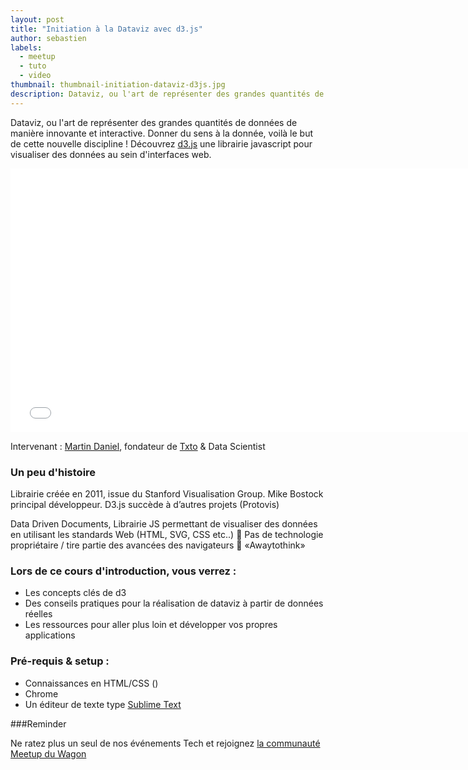 ```yaml
---
layout: post
title: "Initiation à la Dataviz avec d3.js"
author: sebastien
labels:
  - meetup
  - tuto
  - video
thumbnail: thumbnail-initiation-dataviz-d3js.jpg
description: Dataviz, ou l'art de représenter des grandes quantités de données de manière innovante et interactive. Donner du sens à la donnée, voilà le but de cette nouvelle discipline ! Découvrez d3.js une librairie javascript pour visualiser des données au sein d'interfaces web.
---
```


Dataviz, ou l'art de représenter des grandes quantités de données de manière innovante et interactive. Donner du sens à la donnée, voilà le but de cette nouvelle discipline ! Découvrez [d3.js](http://d3js.org/) une librairie javascript pour visualiser des données au sein d'interfaces web.

<iframe width="750" height="422" src="//www.youtube.com/embed/ZEtyr9C01cg?rel=0&amp;controls=0&amp;showinfo=0" frameborder="0" allowfullscreen></iframe>

Intervenant : [Martin Daniel](https://twitter.com/martindaniel4), fondateur de [Txto](https://www.txto.io) & Data Scientist

### Un peu d'histoire
Librairie créée en 2011, issue du Stanford Visualisation Group. Mike Bostock principal développeur. D3.js succède à d’autres projets (Protovis)

Data Driven Documents, Librairie JS permettant de visualiser des données en utilisant les standards Web (HTML, SVG, CSS etc..)
 Pas de technologie propriétaire / tire partie des avancées des navigateurs  «Awaytothink»

### Lors de ce cours d'introduction, vous verrez :
- Les concepts clés de d3
- Des conseils pratiques pour la réalisation de dataviz à partir de données réelles
- Les ressources pour aller plus loin et développer vos propres applications

### Pré-requis & setup :
- Connaissances en HTML/CSS ()
- Chrome
- Un éditeur de texte type [Sublime Text](http://www.sublimetext.com/)

###Reminder

Ne ratez plus un seul de nos événements Tech et rejoignez [la communauté Meetup du Wagon](http://www.meetup.com/Le-Wagon-Paris-Coding-Station/)